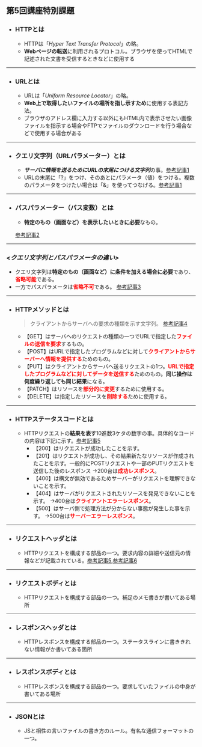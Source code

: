 ## 第5回講座特別課題

- ### HTTPとは
    - HTTPは「*Hyper Text Transfer Protocol*」の略。
    - **Webページの転送**に利用されるプロトコル。ブラウザを使ってHTMLで記述された文書を受信するときなどに使用する
---
- ### URLとは
    - URLは「*Uniform Resource Locator*」の略。
    - **Web上で取得したいファイルの場所を指し示すため**に使用する表記方法。
    - ブラウザのアドレス欄に入力する以外にもHTML内で表示させたい画像ファイルを指示する場合やFTPでファイルのダウンロードを行う場合などで使用する場合がある
---
- ### クエリ文字列（URLパラメーター）とは
    - ***サーバに情報を送るためにURLの末尾につける文字列***の事。[参考記事1]
    - URLの末尾に「?」をつけ、そのあとにパラメータ（値）をつける。複数のパラメータをつけたい場合は「&」を使ってつなげる。[参考記事1]
  
    [参考記事1]: https://online.dhw.co.jp/kuritama/query-string/
---
- ### パスパラメーター（パス変数）とは
  - **特定のもの（画面など）を表示したいときに必要**なもの。
  
  [参考記事2](https://zenn.dev/eri_agri/articles/859a3362db8386#discuss)
---
### *<クエリ文字列とパスパラメータの違い>*
  - クエリ文字列は**特定のもの（画面など）に条件を加える場合に必要**であり、<font color="Red">**省略可能**</font>である。
  - 一方でパスパラメータは<font color="red">**省略不可**</font>である。
  [参考記事3](https://qiita.com/Shokorep/items/b7697a146cbb1c3e9f0b#%E3%82%AF%E3%82%A8%E3%83%AA%E3%83%91%E3%83%A9%E3%83%A1%E3%83%BC%E3%82%BF)
---
- ### HTTPメソッドとは
  > クライアントからサーバへの要求の種類を示す文字列。
  [参考記事4](https://e-words.jp/w/HTTP%E3%83%AA%E3%82%AF%E3%82%A8%E3%82%B9%E3%83%88%E3%83%A1%E3%82%BD%E3%83%83%E3%83%89.html)
  - 【GET】はサーバへのリクエストの種類の一つでURLで指定した<font color="red">**ファイルの送信を要求**</font>するもの。
  - 【POST】はURLで指定したプログラムなどに対して<font color="red">**クライアントからサーバーへ情報を提供する**</font>ためのもの。
  - 【PUT】はクライアントからサーバへ送るリクエストの1つ。<font color="red">**URLで指定したプログラムなどに対してデータを送信する**</font>ためのもの。**同じ操作は何度繰り返しても同じ結果**になる。
  - 【PATCH】はリソースを<font color="red">**部分的に変更**</font>するために使用する。
  - 【DELETE】は指定したリソースを<font color="red">**削除する**</font>ために使用する。
---
- ### HTTPステータスコードとは
  - HTTPリクエストの**結果を表す**10進数3ケタの数字の事。具体的なコードの内容は下記に示す。[参考記事5](https://wa3.i-3-i.info/word166.html)
    - 【200】はリクエストが成功したことを示す。
    - 【201】はリクエストが成功し、その結果新たなリソースが作成されたことを示す。一般的にPOSTリクエストや一部のPUTリクエストを送信した後のレスポンス
      →200台は<font color="red">**成功レスポンス**</font>。
    - 【400】は構文が無効であるためサーバーがリクエストを理解できないことを示す。
    - 【404】はサーバがリクエストされたリソースを発見できないことを示す。
      →400台は<font color="red">**クライアントエラーレスポンス**</font>。
    - 【500】はサーバ側で処理方法が分からない事態が発生した事を示す。
      →500台は<font color="red">**サーバーエラーレスポンス**</font>。
---
- ### リクエストヘッダとは
  - HTTPリクエストを構成する部品の一つ。要求内容の詳細や送信元の情報などが記載されている。[参考記事5](https://wa3.i-3-i.info/word1844.html),[参考記事6](https://e-words.jp/w/HTTP%E3%83%AA%E3%82%AF%E3%82%A8%E3%82%B9%E3%83%88%E3%83%98%E3%83%83%E3%83%80.html)
---
- ### リクエストボディとは
  - HTTPリクエストを構成する部品の一つ。補足のメモ書きが書いてある場所
---
- ### レスポンスヘッダとは
  - HTTPレスポンスを構成する部品の一つ。ステータスラインに書ききれない情報がか書いてある箇所
---
- ### レスポンスボディとは
  - HTTPレスポンスを構成する部品の一つ。要求していたファイルの中身が書いてある場所
---
- ### JSONとは
  - JSと相性の言いファイルの書き方のルール。有名な通信フォーマットの一つ。 